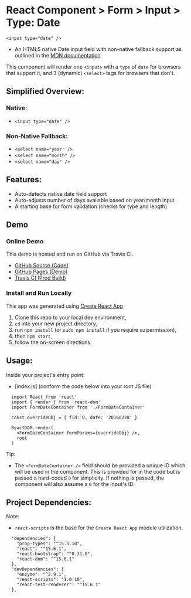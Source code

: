 # React Component > Form > Input > Type: Date

`<input type="date" />`

  - An HTML5 native Date input field with non-native fallback support as outlined in the [MDN documentation](https://developer.mozilla.org/en-US/docs/Web/HTML/Element/input/date)

This component will render one `<input>` with a `type` of `date` for browsers that support it, and 3 (dynamic) `<select>` tags for browsers that don't.

## Simplified Overview:

### Native:
  - `<input type="date" />`

### Non-Native Fallback:
  - `<select name="year" />`
  - `<select name="month" />`
  - `<select name="day" />`

## Features:
  - Auto-detects native date field support
  - Auto-adjusts number of days available based on year/month input
  - A starting base for form validation (checks for type and length)

## Demo

### Online Demo

This demo is hosted and run on GitHub via Travis CI.

  - [GitHub Source (Code)](https://github.com/KDCinfo/react-form-input-date-native)
  - [GitHub Pages (Demo)](https://KDCinfo.github.io/react-form-input-date-native/)
  - [Travis CI (Prod Build)](https://travis-ci.org/KDCinfo/react-form-input-date-native)

### Install and Run Locally

This app was generated using [Create React App](https://github.com/facebookincubator/create-react-app)

  1. Clone this repo to your local dev environment,
  2. `cd` into your new project directory,
  3. run `npm install` (or `sudo npm install` if you require `su` permission),
  4. then `npm start`,
  5. follow the on-screen directions.

## Usage:

Inside your project's entry point:

  - [index.js] (conform the code below into your root JS file)
```
  import React from 'react'
  import { render } from 'react-dom'
  import FormDateContainer from './FormDateContainer'

  const overrideObj = { fid: 0, date: '20160228' }

  ReactDOM.render(
    <FormDateContainer formParams={overrideObj} />,
    root
  )
```
Tip:
  - The `<FormDateContainer />` field should be provided a unique ID which will be used in the component. This is provided for in the code but is passed a hard-coded `0` for simplicity. If nothing is passed, the component will also assume a `0` for the input's ID.

## Project Dependencies:
Note:
  - `react-scripts` is the base for the `Create React App` module utilization.
```
  "dependencies": {
    "prop-types": "^15.5.10",
    "react": "^15.6.1",
    "react-bootstrap": "^0.31.0",
    "react-dom": "^15.6.1"
  },
  "devDependencies": {
    "enzyme": "^2.9.1",
    "react-scripts": "1.0.10",
    "react-test-renderer": "^15.6.1"
  },
```
